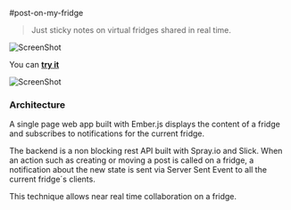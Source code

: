 #post-on-my-fridge  

> Just sticky notes on virtual fridges shared in real time.

![ScreenShot](https://travis-ci.org/agourlay/post-on-my-fridge.png)

You can **[try it](http://fridge.arnaud-gourlay.info)**

![ScreenShot](http://fridge.arnaud-gourlay.info/images/demo.jpeg)

### Architecture

A single page web app built with Ember.js displays the content of a fridge and subscribes to notifications for the current fridge.

The backend is a non blocking rest API built with Spray.io and Slick. When an action such as creating or moving a post is called on a fridge, a notification about the new state is sent via Server Sent Event to all the current fridge´s clients. 

This technique allows near real time collaboration on a fridge.


